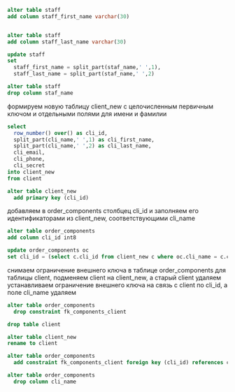 ```sql
alter table staff 
add column staff_first_name varchar(30)


alter table staff  
add column staff_last_name varchar(30)

update staff 
set 
  staff_first_name = split_part(staf_name,' ',1),  
  staff_last_name = split_part(staf_name,' ',2)

alter table staff 
drop column staf_name
```

формируем новую таблицу client_new с целочисленным первичным ключом и отдельными полями для имени и фамилии
```sql
select 
  row_number() over() as cli_id, 
  split_part(cli_name,' ',1) as cli_first_name,
  split_part(cli_name,' ',2) as cli_last_name,
  cli_email, 
  cli_phone, 
  cli_secret 
into client_new
from client 

alter table client_new 
  add primary key (cli_id)
```

добавляем в order_components столбцец cli_id и заполняем его идентификаторами из client_new, соответствующими cli_name
```sql
alter table order_components 
add column cli_id int8

update order_components oc
set cli_id = (select c.cli_id from client_new c where oc.cli_name = c.cli_name limit 1)
```

снимаем ограничение внешнего ключа в таблице order_components для таблицы client,
подменяем client на client_new, а старый client удаляем
устанавливаем ограничение внешнего ключа на связь с client по cli_id, а поле cli_name удаляем
```sql
alter table order_components 
  drop constraint fk_components_client

drop table client  

alter table client_new
rename to client

alter table order_components 
  add constraint fk_components_client foreign key (cli_id) references client (cli_id)

alter table order_components 
  drop column cli_name
```
